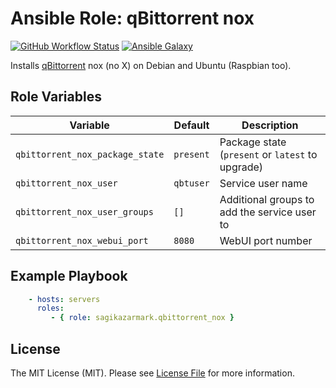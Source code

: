 # Ansible Role: qBittorrent nox

[![GitHub Workflow Status](https://img.shields.io/github/workflow/status/sagikazarmark/ansible-role-qbittorrent-nox/CI?style=flat-square)](https://github.com/sagikazarmark/ansible-role-qbittorrent-nox/actions?query=workflow%3ACI)
[![Ansible Galaxy](http://img.shields.io/badge/galaxy-sagikazarmark.qbittorrent_nox-5fb7b9.svg?style=flat-square)](https://galaxy.ansible.com/sagikazarmark/qbittorrent_nox)

Installs [qBittorrent](https://www.qbittorrent.org/) nox (no X) on Debian and Ubuntu (Raspbian too).


## Role Variables

| Variable | Default | Description |
| -------- | ------- | ----------- |
| `qbittorrent_nox_package_state` | `present` | Package state (`present` or `latest` to upgrade) |
| `qbittorrent_nox_user` | `qbtuser` | Service user name |
| `qbittorrent_nox_user_groups` | `[]` | Additional groups to add the service user to |
| `qbittorrent_nox_webui_port` | `8080` | WebUI port number |


## Example Playbook

```yaml
    - hosts: servers
      roles:
         - { role: sagikazarmark.qbittorrent_nox }
```


## License

The MIT License (MIT). Please see [License File](LICENSE) for more information.
